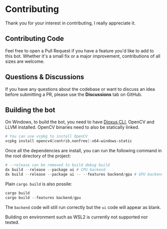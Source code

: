 # Contributing
Thank you for your interest in contributing, I really appreciate it.

## Contributing Code

Feel free to open a Pull Request if you have a feature you'd like to add to this bot. Whether it's a small fix or a major improvement, contributions of all sizes are welcome.

## Questions & Discussions

If you have any questions about the codebase or want to discuss an idea before submitting a PR, please use the **Discussions** tab on GitHub.

## Building the bot

On Windows, to build the bot, you need to have [Dioxus CLI](https://dioxuslabs.com/learn/0.6/getting_started/#install-the-dioxus-cli), OpenCV and LLVM installed. OpenCV binaries need
to also be statically linked.
```powershell
# You can use vcpkg to install OpenCV
vcpkg install opencv4[contrib,nonfree]:x64-windows-static
```

Once all the dependencies are install, you can run the following command in the root directory of the project:
```powershell
# --release can be removed to build debug build
dx build --release --package ui # CPU backend
dx build --release --package ui -- --features backend/gpu # GPU backend
```

Plain `cargo build` is also possile:
```powershell
cargo build
cargo build --features backend/gpu
```
The `backend` code will still run correctly but the `ui` code will appear as blank.

Building on environment such as WSL2 is currently not supported nor tested.
